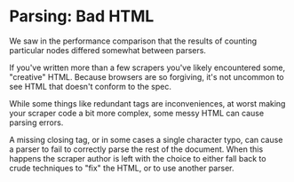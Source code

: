 # Parsing: Bad HTML

We saw in the performance comparison that the results of counting particular nodes differed somewhat between parsers.

If you've written more than a few scrapers you've likely encountered some, "creative" HTML.
Because browsers are so forgiving, it's not uncommon to see HTML that doesn't conform to the spec.

While some things like redundant tags are inconveniences, at worst making your scraper code a bit more complex, some messy HTML can cause parsing errors.

A missing closing tag, or in some cases a single character typo, can cause a parser to fail to correctly parse the rest of the document.
When this happens the scraper author is left with the choice to either fall back to crude techniques to "fix" the HTML, or to use another parser.

